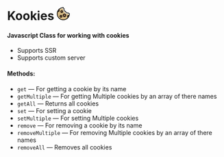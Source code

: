 # Kookies   <img src= "./cookie-icon.svg" height="30px" width="30px"/>
#### Javascript Class for working with cookies
* Supports SSR
* Supports custom server

#### Methods:


- `get` &mdash; For getting a cookie by its name
- `getMultiple` &mdash; For getting Multiple cookies by an array of there names
- `getAll` &mdash; Returns all cookies
- `set` &mdash; For setting a cookie
- `setMultiple` &mdash; For setting Multiple cookies
- `remove` &mdash; For removing a cookie by its name
- `removeMultiple` &mdash; For removing Multiple cookies by an array of there names
- `removeAll` &mdash; Removes all cookies
